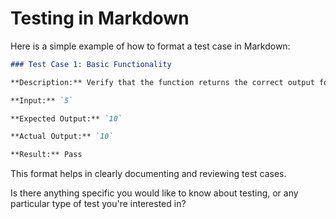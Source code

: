 # Testing in Markdown

Here is a simple example of how to format a test case in Markdown:

```markdown
### Test Case 1: Basic Functionality

**Description:** Verify that the function returns the correct output for a standard input.

**Input:** `5`

**Expected Output:** `10`

**Actual Output:** `10`

**Result:** Pass
```

This format helps in clearly documenting and reviewing test cases.

Is there anything specific you would like to know about testing, or any particular type of test you're interested in?

